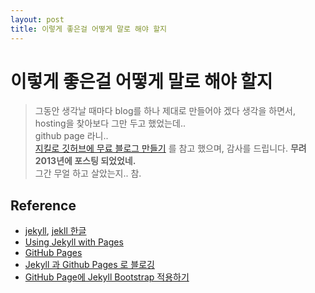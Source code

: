 ```yaml
---
layout: post
title: 이렇게 좋은걸 어떻게 말로 해야 할지
---
```


# 이렇게 좋은걸 어떻게 말로 해야 할지

> 그동안 생각날 때마다 blog를 하나 제대로 만들어야 겠다 생각을 하면서, hosting을 찾아보다 그만 두고 했었는데..  
> github page 라니..  
> [지킬로 깃허브에 무료 블로그 만들기](https://nolboo.github.io/blog/2013/10/15/free-blog-with-github-jekyll/) 를 참고 했으며, 감사를 드립니다. __무려 2013년에 포스팅 되었었네.__   
> 그간 무얼 하고 살았는지.. 참. 


## Reference
 * [jekyll](http://jekyllrb.com/docs/installation/), [jekll 한글](http://jekyllrb-ko.github.io/)
 * [Using Jekyll with Pages](https://help.github.com/articles/using-jekyll-with-pages/)
 * [GitHub Pages](https://pages.github.com/)
 * [Jekyll 과 Github Pages 로 블로깅](http://hj-lee.github.io/2013/04/05/jekyll-blogging/)
 * [GitHub Page에 Jekyll Bootstrap 적용하기](http://sapzildj.github.io/etc/2015/08/10/Jekyll_Bootstrap/)